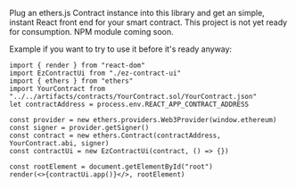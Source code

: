 Plug an ethers.js Contract instance into this library and get an simple, instant React front end for your smart contract. This project is not yet ready for consumption. NPM module coming soon.

Example if you want to try to use it before it's ready anyway:

```
import { render } from "react-dom"
import EzContractUi from "./ez-contract-ui"
import { ethers } from "ethers"
import YourContract from "../../artifacts/contracts/YourContract.sol/YourContract.json"
let contractAddress = process.env.REACT_APP_CONTRACT_ADDRESS

const provider = new ethers.providers.Web3Provider(window.ethereum)
const signer = provider.getSigner()
const contract = new ethers.Contract(contractAddress, YourContract.abi, signer)
const contractUi = new EzContractUi(contract, () => {})

const rootElement = document.getElementById("root")
render(<>{contractUi.app()}</>, rootElement)
```
